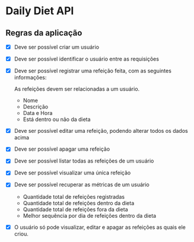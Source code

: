 # Daily Diet API

## Regras da aplicação

- [X] Deve ser possível criar um usuário  
- [X] Deve ser possível identificar o usuário entre as requisições  
- [X] Deve ser possível registrar uma refeição feita, com as seguintes informações:  

    As refeições devem ser relacionadas a um usuário.
    - Nome
    - Descrição
    - Data e Hora
    - Está dentro ou não da dieta

- [X] Deve ser possível editar uma refeição, podendo alterar todos os dados acima  
- [X] Deve ser possível apagar uma refeição  
- [X] Deve ser possível listar todas as refeições de um usuário  
- [X] Deve ser possível visualizar uma única refeição  
- [X] Deve ser possível recuperar as métricas de um usuário  

    - Quantidade total de refeições registradas
    - Quantidade total de refeições dentro da dieta
    - Quantidade total de refeições fora da dieta
    - Melhor sequência por dia de refeições dentro da dieta

- [X] O usuário só pode visualizar, editar e apagar as refeições as quais ele criou.
